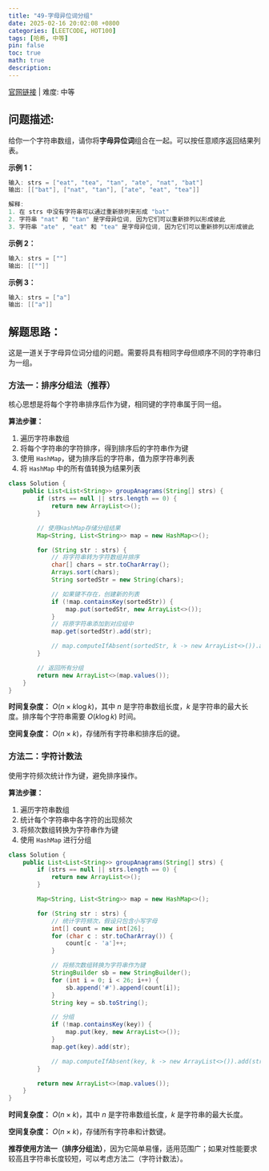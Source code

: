 ```yaml
---
title: "49-字母异位词分组"
date: 2025-02-16 20:02:08 +0800
categories: [LEETCODE, HOT100]
tags: [哈希, 中等]
pin: false
toc: true
math: true
description:
---
```


[官网链接](https://leetcode.cn/problems/group-anagrams/) \| 难度: 中等

## 问题描述:

给你一个字符串数组，请你将**字母异位词**组合在一起。可以按任意顺序返回结果列表。

**示例 1：**

```java
输入: strs = ["eat", "tea", "tan", "ate", "nat", "bat"]
输出: [["bat"], ["nat", "tan"], ["ate", "eat", "tea"]]

解释:
1. 在 strs 中没有字符串可以通过重新排列来形成 "bat"
2. 字符串 "nat" 和 "tan" 是字母异位词, 因为它们可以重新排列以形成彼此
3. 字符串 "ate" , "eat" 和 "tea" 是字母异位词, 因为它们可以重新排列以形成彼此
```

**示例 2：**

```java
输入: strs = [""]
输出: [[""]]
```

**示例 3：**

```java
输入: strs = ["a"]
输出: [["a"]]
```

## 解题思路：

这是一道关于字母异位词分组的问题。需要将具有相同字母但顺序不同的字符串归为一组。

### 方法一：排序分组法（推荐）

核心思想是将每个字符串排序后作为键，相同键的字符串属于同一组。

**算法步骤：**

1. 遍历字符串数组
2. 将每个字符串的字符排序，得到排序后的字符串作为键
3. 使用 `HashMap`，键为排序后的字符串，值为原字符串列表
4. 将 `HashMap` 中的所有值转换为结果列表

```java
class Solution {
    public List<List<String>> groupAnagrams(String[] strs) {
        if (strs == null || strs.length == 0) {
            return new ArrayList<>();
        }

        // 使用HashMap存储分组结果
        Map<String, List<String>> map = new HashMap<>();

        for (String str : strs) {
            // 将字符串转为字符数组并排序
            char[] chars = str.toCharArray();
            Arrays.sort(chars);
            String sortedStr = new String(chars);

            // 如果键不存在，创建新的列表
            if (!map.containsKey(sortedStr)) {
                map.put(sortedStr, new ArrayList<>());
            }
            // 将原字符串添加到对应组中
            map.get(sortedStr).add(str);

            // map.computeIfAbsent(sortedStr, k -> new ArrayList<>()).add(str);
        }

        // 返回所有分组
        return new ArrayList<>(map.values());
    }
}
```

**时间复杂度：** $O(n \times k \log k)$，其中 $n$ 是字符串数组长度，$k$ 是字符串的最大长度。排序每个字符串需要 $O(k \log k)$ 时间。

**空间复杂度：** $O(n \times k)$，存储所有字符串和排序后的键。

### 方法二：字符计数法

使用字符频次统计作为键，避免排序操作。

**算法步骤：**

1. 遍历字符串数组
2. 统计每个字符串中各字符的出现频次
3. 将频次数组转换为字符串作为键
4. 使用 `HashMap` 进行分组

```java
class Solution {
    public List<List<String>> groupAnagrams(String[] strs) {
        if (strs == null || strs.length == 0) {
            return new ArrayList<>();
        }

        Map<String, List<String>> map = new HashMap<>();

        for (String str : strs) {
            // 统计字符频次，假设只包含小写字母
            int[] count = new int[26];
            for (char c : str.toCharArray()) {
                count[c - 'a']++;
            }

            // 将频次数组转换为字符串作为键
            StringBuilder sb = new StringBuilder();
            for (int i = 0; i < 26; i++) {
                sb.append('#').append(count[i]);
            }
            String key = sb.toString();

            // 分组
            if (!map.containsKey(key)) {
                map.put(key, new ArrayList<>());
            }
            map.get(key).add(str);

            // map.computeIfAbsent(key, k -> new ArrayList<>()).add(str);
        }

        return new ArrayList<>(map.values());
    }
}
```

**时间复杂度：** $O(n \times k)$，其中 $n$ 是字符串数组长度，$k$ 是字符串的最大长度。

**空间复杂度：** $O(n \times k)$，存储所有字符串和计数键。

**推荐使用方法一（排序分组法）**，因为它简单易懂，适用范围广；如果对性能要求较高且字符串长度较短，可以考虑方法二（字符计数法）。
